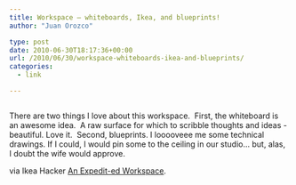 ```yaml
---
title: Workspace – whiteboards, Ikea, and blueprints!
author: "Juan Orozco" 

type: post
date: 2010-06-30T18:17:36+00:00
url: /2010/06/30/workspace-whiteboards-ikea-and-blueprints/
categories:
  - link

---
```

<p style="text-align:center;">
  <a href="http://feedproxy.google.com/~r/Ikeahacker/~3/2G5nC1oqmy4/expedit-ed-workspace.html"><img src='http://juanthedesigner.files.wordpress.com/2010/06/desksomeshelves-7775741.jpg?w=580' alt='' data-recalc-dims="1" /></a>
</p>

There are two things I love about this workspace.  First, the whiteboard is an awesome idea.  A raw surface for which to scribble thoughts and ideas - beautiful. Love it.  Second, blueprints. I looooveee me some technical drawings. If I could, I would pin some to the ceiling in our studio... but, alas, I doubt the wife would approve.

via Ikea Hacker [An Expedit-ed Workspace][1].

 [1]: http://feedproxy.google.com/~r/Ikeahacker/~3/2G5nC1oqmy4/expedit-ed-workspace.html